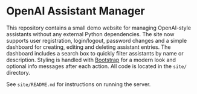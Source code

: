 # OpenAI Assistant Manager

This repository contains a small demo website for managing OpenAI-style assistants without any external Python dependencies. The site now supports user registration, login/logout, password changes and a simple dashboard for creating, editing and deleting assistant entries. The dashboard includes a search box to quickly filter assistants by name or description. Styling is handled with [Bootstrap](https://getbootstrap.com/) for a modern look and optional info messages after each action. All code is located in the `site/` directory.

See `site/README.md` for instructions on running the server.
